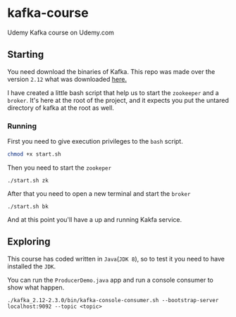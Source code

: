 # kafka-course

Udemy Kafka course on Udemy.com

## Starting

You need download the binaries of Kafka. This repo was made over the version `2.12` what was downloaded [here.](https://www-us.apache.org/dist/kafka/2.3.0/kafka_2.12-2.3.0.tgz)

I have created a little bash script that help us to start the `zookeeper` and a `broker`. It's here at the root of the project, and it expects you put the untared directory of kafka at the root as well.

### Running

First you need to give execution privileges to the `bash` script.

```bash
chmod +x start.sh
```

Then you need to start the `zookeper`

```
./start.sh zk
```

After that you need to open a new terminal and start the `broker`

```
./start.sh bk
```

And at this point you'll have a up and running Kakfa service.

## Exploring

This course has coded written in `Java`(`JDK 8`), so to test it you need to have installed the `JDK`.

You can run the `ProducerDemo.java` app and run a console consumer to show what happen.

```
./kafka_2.12-2.3.0/bin/kafka-console-consumer.sh --bootstrap-server localhost:9092 --topic <topic>
```
